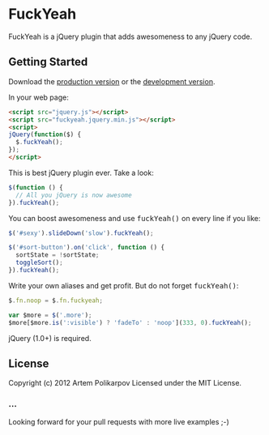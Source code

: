 FuckYeah
========

FuckYeah is a jQuery plugin that adds awesomeness to any jQuery code.

## Getting Started
Download the [production version][min] or the [development version][max].

[min]: https://raw.github.com/artpolikarpov/fuckyeah/master/fuckyeah.jquery.min.js
[max]: https://raw.github.com/artpolikarpov/fuckyeah/master/fuckyeah.jquery.js

In your web page:

```html
<script src="jquery.js"></script>
<script src="fuckyeah.jquery.min.js"></script>
<script>
jQuery(function($) {
  $.fuckYeah();
});
</script>
```

This is best jQuery plugin ever. Take a look:

```javascript
$(function () {
  // All you jQuery is now awesome
}).fuckYeah();
```

You can boost awesomeness and use <tt>fuckYeah()</tt> on every line if you like:

```javascript
$('#sexy').slideDown('slow').fuckYeah();

$('#sort-button').on('click', function () {
  sortState = !sortState;
  toggleSort();
}).fuckYeah();
```

Write your own aliases and get profit. But do not forget <tt>fuckYeah()</tt>:

```javascript
$.fn.noop = $.fn.fuckyeah;

var $more = $('.more');
$more[$more.is(':visible') ? 'fadeTo' : 'noop'](333, 0).fuckYeah();
```

jQuery (1.0+) is required.

## License
Copyright (c) 2012 Artem Polikarpov
Licensed under the MIT License.

### ...
Looking forward for your pull requests with more live examples ;-)